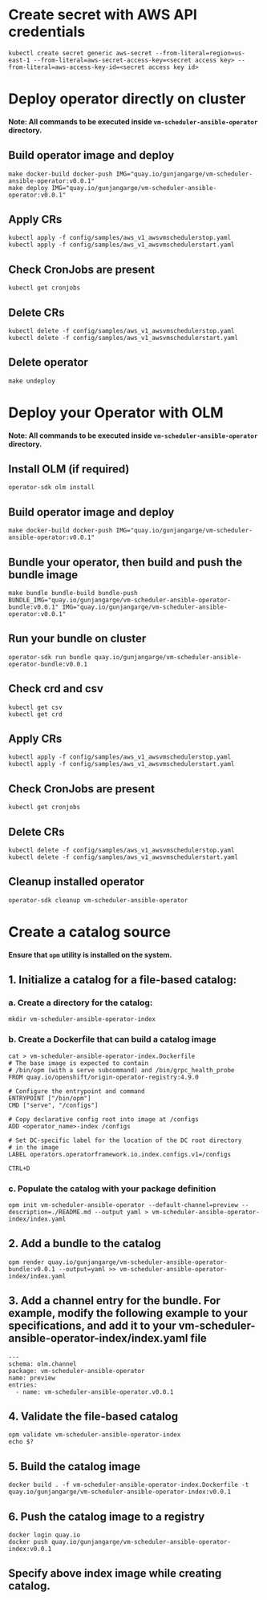 # Create secret with AWS API credentials
```
kubectl create secret generic aws-secret --from-literal=region=us-east-1 --from-literal=aws-secret-access-key=<secret access key> --from-literal=aws-access-key-id=<secret access key id>
```

# Deploy operator directly on cluster

#### Note: All commands to be executed inside `vm-scheduler-ansible-operator` directory.

## Build operator image and deploy
```
make docker-build docker-push IMG="quay.io/gunjangarge/vm-scheduler-ansible-operator:v0.0.1"
make deploy IMG="quay.io/gunjangarge/vm-scheduler-ansible-operator:v0.0.1"
```

## Apply CRs
```
kubectl apply -f config/samples/aws_v1_awsvmschedulerstop.yaml
kubectl apply -f config/samples/aws_v1_awsvmschedulerstart.yaml
```

## Check CronJobs are present
```
kubectl get cronjobs
```

## Delete CRs
```
kubectl delete -f config/samples/aws_v1_awsvmschedulerstop.yaml
kubectl delete -f config/samples/aws_v1_awsvmschedulerstart.yaml
```

## Delete operator
```
make undeploy
```

# Deploy your Operator with OLM

#### Note: All commands to be executed inside `vm-scheduler-ansible-operator` directory.

## Install OLM (if required)
```
operator-sdk olm install
```

## Build operator image and deploy
```
make docker-build docker-push IMG="quay.io/gunjangarge/vm-scheduler-ansible-operator:v0.0.1"
```

## Bundle your operator, then build and push the bundle image
```
make bundle bundle-build bundle-push BUNDLE_IMG="quay.io/gunjangarge/vm-scheduler-ansible-operator-bundle:v0.0.1" IMG="quay.io/gunjangarge/vm-scheduler-ansible-operator:v0.0.1"
```

## Run your bundle on cluster
```
operator-sdk run bundle quay.io/gunjangarge/vm-scheduler-ansible-operator-bundle:v0.0.1
```

## Check crd and csv
```
kubectl get csv
kubectl get crd
```

## Apply CRs
```
kubectl apply -f config/samples/aws_v1_awsvmschedulerstop.yaml
kubectl apply -f config/samples/aws_v1_awsvmschedulerstart.yaml
```

## Check CronJobs are present
```
kubectl get cronjobs
```

## Delete CRs
```
kubectl delete -f config/samples/aws_v1_awsvmschedulerstop.yaml
kubectl delete -f config/samples/aws_v1_awsvmschedulerstart.yaml
```

## Cleanup installed operator
```
operator-sdk cleanup vm-scheduler-ansible-operator
```

# Create a catalog source
#### Ensure that ```opm``` utility is installed on the system.

## 1. Initialize a catalog for a file-based catalog:

### a. Create a directory for the catalog:
```
mkdir vm-scheduler-ansible-operator-index
```
### b. Create a Dockerfile that can build a catalog image
```
cat > vm-scheduler-ansible-operator-index.Dockerfile
# The base image is expected to contain
# /bin/opm (with a serve subcommand) and /bin/grpc_health_probe
FROM quay.io/openshift/origin-operator-registry:4.9.0

# Configure the entrypoint and command
ENTRYPOINT ["/bin/opm"]
CMD ["serve", "/configs"]

# Copy declarative config root into image at /configs
ADD <operator_name>-index /configs

# Set DC-specific label for the location of the DC root directory
# in the image
LABEL operators.operatorframework.io.index.configs.v1=/configs

CTRL+D
```

### c. Populate the catalog with your package definition

```
opm init vm-scheduler-ansible-operator --default-channel=preview --description=./README.md --output yaml > vm-scheduler-ansible-operator-index/index.yaml
```

## 2. Add a bundle to the catalog

```
opm render quay.io/gunjangarge/vm-scheduler-ansible-operator-bundle:v0.0.1 --output=yaml >> vm-scheduler-ansible-operator-index/index.yaml
```

## 3. Add a channel entry for the bundle. For example, modify the following example to your specifications, and add it to your vm-scheduler-ansible-operator-index/index.yaml file

```
---
schema: olm.channel
package: vm-scheduler-ansible-operator
name: preview
entries:
  - name: vm-scheduler-ansible-operator.v0.0.1 
```

## 4. Validate the file-based catalog
```
opm validate vm-scheduler-ansible-operator-index
echo $?
```

## 5. Build the catalog image
```
docker build . -f vm-scheduler-ansible-operator-index.Dockerfile -t quay.io/gunjangarge/vm-scheduler-ansible-operator-index:v0.0.1
```

## 6. Push the catalog image to a registry
```
docker login quay.io
docker push quay.io/gunjangarge/vm-scheduler-ansible-operator-index:v0.0.1
```

## Specify above index image while creating catalog.
